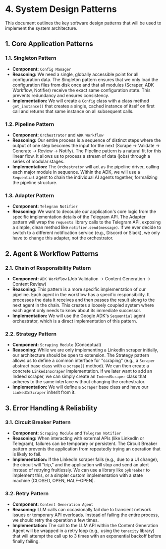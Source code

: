 # 4. System Design Patterns

This document outlines the key software design patterns that will be used to implement the system architecture.

## 1. Core Application Patterns

### 1.1. Singleton Pattern

-   **Component:** `Config Manager`
-   **Reasoning:** We need a single, globally accessible point for all configuration data. The Singleton pattern ensures that we only load the configuration files from disk once and that all modules (Scraper, ADK Workflow, Notifier) receive the exact same configuration state. This prevents redundancy and ensures consistency.
-   **Implementation:** We will create a `Config` class with a class method `get_instance()` that creates a single, cached instance of itself on first call and returns that same instance on all subsequent calls.

### 1.2. Pipeline Pattern

-   **Component:** `Orchestrator` and `ADK Workflow`
-   **Reasoning:** Our entire process is a sequence of distinct steps where the output of one step becomes the input for the next (Scrape -> Validate -> Generate -> Review -> Notify). The Pipeline pattern is a natural fit for this linear flow. It allows us to process a stream of data (jobs) through a series of modular stages.
-   **Implementation:** The `Orchestrator` will act as the pipeline driver, calling each major module in sequence. Within the ADK, we will use a `Sequential` agent to chain the individual AI agents together, formalizing the pipeline structure.

### 1.3. Adapter Pattern

-   **Component:** `Telegram Notifier`
-   **Reasoning:** We want to decouple our application's core logic from the specific implementation details of the Telegram API. The Adapter pattern will wrap the `requests` library calls to the Telegram API, exposing a simple, clean method like `notifier.send(message)`. If we ever decide to switch to a different notification service (e.g., Discord or Slack), we only have to change this adapter, not the orchestrator.

## 2. Agent & Workflow Patterns

### 2.1. Chain of Responsibility Pattern

-   **Component:** `ADK Workflow` (Job Validation -> Content Generation -> Content Review)
-   **Reasoning:** This pattern is a more specific implementation of our pipeline. Each agent in the workflow has a specific responsibility. It processes the data it receives and then passes the result along to the next agent in the chain. This creates a loosely coupled system where each agent only needs to know about its immediate successor.
-   **Implementation:** We will use the Google ADK's `Sequential` agent orchestrator, which is a direct implementation of this pattern.

### 2.2. Strategy Pattern

-   **Component:** `Scraping Module` (Conceptual)
-   **Reasoning:** While we are only implementing a LinkedIn scraper initially, our architecture should be open to extension. The Strategy pattern allows us to define a common interface for "scraping" (e.g., a `Scraper` abstract base class with a `scrape()` method). We can then create a concrete `LinkedInScraper` implementation. If we later want to add an Indeed scraper, we can simply create an `IndeedScraper` class that adheres to the same interface without changing the orchestrator.
-   **Implementation:** We will define a `Scraper` base class and have our `LinkedInScraper` inherit from it.

## 3. Error Handling & Reliability

### 3.1. Circuit Breaker Pattern

-   **Component:** `Scraping Module` and `Telegram Notifier`
-   **Reasoning:** When interacting with external APIs (like LinkedIn or Telegram), failures can be temporary or persistent. The Circuit Breaker pattern prevents the application from repeatedly trying an operation that is likely to fail.
-   **Implementation:** If the LinkedIn scraper fails (e.g., due to a UI change), the circuit will "trip," and the application will stop and send an alert instead of retrying fruitlessly. We can use a library like `pybreaker` to implement this, or a simpler custom implementation with a state machine (CLOSED, OPEN, HALF-OPEN).

### 3.2. Retry Pattern

-   **Component:** `Content Generation Agent`
-   **Reasoning:** LLM calls can occasionally fail due to transient network issues or temporary API overloads. Instead of failing the entire process, we should retry the operation a few times.
-   **Implementation:** The call to the LLM API within the Content Generation Agent will be wrapped in a retry loop (e.g., using the `tenacity` library) that will attempt the call up to 3 times with an exponential backoff before finally failing. 